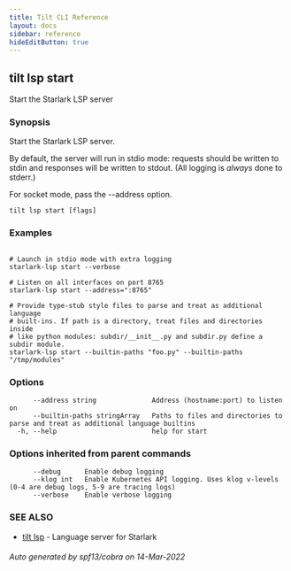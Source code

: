 ```yaml
---
title: Tilt CLI Reference
layout: docs
sidebar: reference
hideEditButton: true
---
```

## tilt lsp start

Start the Starlark LSP server

### Synopsis

Start the Starlark LSP server.

By default, the server will run in stdio mode: requests should be written to
stdin and responses will be written to stdout. (All logging is _always_ done
to stderr.)

For socket mode, pass the --address option.


```
tilt lsp start [flags]
```

### Examples

```

# Launch in stdio mode with extra logging
starlark-lsp start --verbose

# Listen on all interfaces on port 8765
starlark-lsp start --address=":8765"

# Provide type-stub style files to parse and treat as additional language
# built-ins. If path is a directory, treat files and directories inside
# like python modules: subdir/__init__.py and subdir.py define a subdir module.
starlark-lsp start --builtin-paths "foo.py" --builtin-paths "/tmp/modules"

```

### Options

```
      --address string              Address (hostname:port) to listen on
      --builtin-paths stringArray   Paths to files and directories to parse and treat as additional language builtins
  -h, --help                        help for start
```

### Options inherited from parent commands

```
      --debug      Enable debug logging
      --klog int   Enable Kubernetes API logging. Uses klog v-levels (0-4 are debug logs, 5-9 are tracing logs)
      --verbose    Enable verbose logging
```

### SEE ALSO

* [tilt lsp](tilt_lsp.html)	 - Language server for Starlark

###### Auto generated by spf13/cobra on 14-Mar-2022
